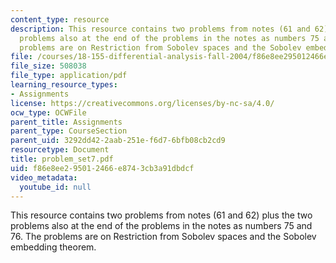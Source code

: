 ```yaml
---
content_type: resource
description: This resource contains two problems from notes (61 and 62) plus the two
  problems also at the end of the problems in the notes as numbers 75 and 76. The
  problems are on Restriction from Sobolev spaces and the Sobolev embedding theorem.
file: /courses/18-155-differential-analysis-fall-2004/f86e8ee295012466e8743cb3a91dbdcf_problem_set7.pdf
file_size: 508038
file_type: application/pdf
learning_resource_types:
- Assignments
license: https://creativecommons.org/licenses/by-nc-sa/4.0/
ocw_type: OCWFile
parent_title: Assignments
parent_type: CourseSection
parent_uid: 3292dd42-2aab-251e-f6d7-6bfb08cb2cd9
resourcetype: Document
title: problem_set7.pdf
uid: f86e8ee2-9501-2466-e874-3cb3a91dbdcf
video_metadata:
  youtube_id: null
---
```

This resource contains two problems from notes (61 and 62) plus the two problems also at the end of the problems in the notes as numbers 75 and 76. The problems are on Restriction from Sobolev spaces and the Sobolev embedding theorem.
